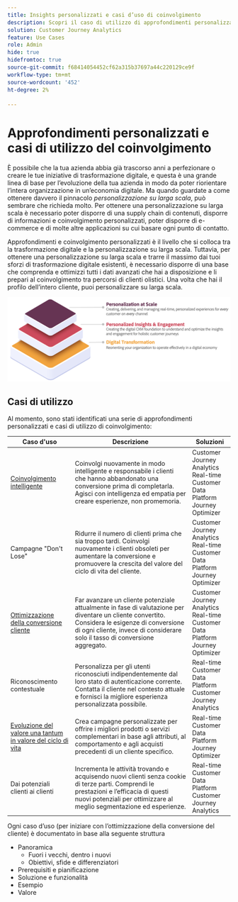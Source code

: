 ```yaml
---
title: Insights personalizzati e casi d’uso di coinvolgimento
description: Scopri il caso di utilizzo di approfondimenti personalizzati e coinvolgimento
solution: Customer Journey Analytics
feature: Use Cases
role: Admin
hide: true
hidefromtoc: true
source-git-commit: f68414054452cf62a315b37697a44c220129ce9f
workflow-type: tm+mt
source-wordcount: '452'
ht-degree: 2%

---
```



# Approfondimenti personalizzati e casi di utilizzo del coinvolgimento

È possibile che la tua azienda abbia già trascorso anni a perfezionare o creare le tue iniziative di trasformazione digitale, e questa è una grande linea di base per l’evoluzione della tua azienda in modo da poter riorientare l’intera organizzazione in un’economia digitale. Ma quando guardate a come ottenere davvero il pinnacolo *personalizzazione su larga scala*, può sembrare che richieda molto. Per ottenere una personalizzazione su larga scala è necessario poter disporre di una supply chain di contenuti, disporre di informazioni e coinvolgimento personalizzati, poter disporre di e-commerce e di molte altre applicazioni su cui basare ogni punto di contatto.

Approfondimenti e coinvolgimento personalizzati è il livello che si colloca tra la trasformazione digitale e la personalizzazione su larga scala. Tuttavia, per ottenere una personalizzazione su larga scala e trarre il massimo dai tuoi sforzi di trasformazione digitale esistenti, è necessario disporre di una base che comprenda e ottimizzi tutti i dati avanzati che hai a disposizione e li prepari al coinvolgimento tra percorsi di clienti olistici. Una volta che hai il profilo dell’intero cliente, puoi personalizzare su larga scala.

![TORTA](assets/pie.png)

## Casi di utilizzo

Al momento, sono stati identificati una serie di approfondimenti personalizzati e casi di utilizzo di coinvolgimento:

| Caso d&#39;uso | Descrizione | Soluzioni |
|---|---|---|
| [Coinvolgimento intelligente](https://experienceleague.adobe.com/en/docs/experience-platform/rtcdp/use-cases/personalization-insights-engagement/intelligent-re-engagement) | Coinvolgi nuovamente in modo intelligente e responsabile i clienti che hanno abbandonato una conversione prima di completarla. Agisci con intelligenza ed empatia per creare esperienze, non promemoria. | Customer Journey Analytics<br/>Real-time Customer Data Platform<br/>Journey Optimizer |
| Campagne &quot;Don&#39;t Lose&quot; | Ridurre il numero di clienti prima che sia troppo tardi. Coinvolgi nuovamente i clienti obsoleti per aumentare la conversione e promuovere la crescita del valore del ciclo di vita del cliente. | Customer Journey Analytics<br/>Real-time Customer Data Platform<br/>Journey Optimizer |
| [Ottimizzazione della conversione cliente](customer-conversion-optimization.md) | Far avanzare un cliente potenziale attualmente in fase di valutazione per diventare un cliente convertito. Considera le esigenze di conversione di ogni cliente, invece di considerare solo il tasso di conversione aggregato. | Customer Journey Analytics<br/>Real-time Customer Data Platform<br/>Journey Optimizer |
| Riconoscimento contestuale | Personalizza per gli utenti riconosciuti indipendentemente dal loro stato di autenticazione corrente. Contatta il cliente nel contesto attuale e fornisci la migliore esperienza personalizzata possibile. | Real-time Customer Data Platform<br/>Customer Journey Analytics |
| [Evoluzione del valore una tantum in valore del ciclo di vita](https://experienceleague.adobe.com/en/docs/experience-platform/rtcdp/use-cases/personalization-insights-engagement/evolve-one-time-value-to-lifetime-value) | Crea campagne personalizzate per offrire i migliori prodotti o servizi complementari in base agli attributi, al comportamento e agli acquisti precedenti di un cliente specifico. | Real-time Customer Data Platform<br/>Journey Optimizer |
| Dai potenziali clienti ai clienti | Incrementa le attività trovando e acquisendo nuovi clienti senza cookie di terze parti. Comprendi le prestazioni e l’efficacia di questi nuovi potenziali per ottimizzare al meglio segmentazione ed esperienze. | Real-time Customer Data Platform<br/>Customer Journey Analytics |

Ogni caso d’uso (per iniziare con l’ottimizzazione della conversione del cliente) è documentato in base alla seguente struttura

- Panoramica
   - Fuori i vecchi, dentro i nuovi
   - Obiettivi, sfide e differenziatori
- Prerequisiti e pianificazione
- Soluzione e funzionalità
- Esempio
- Valore

